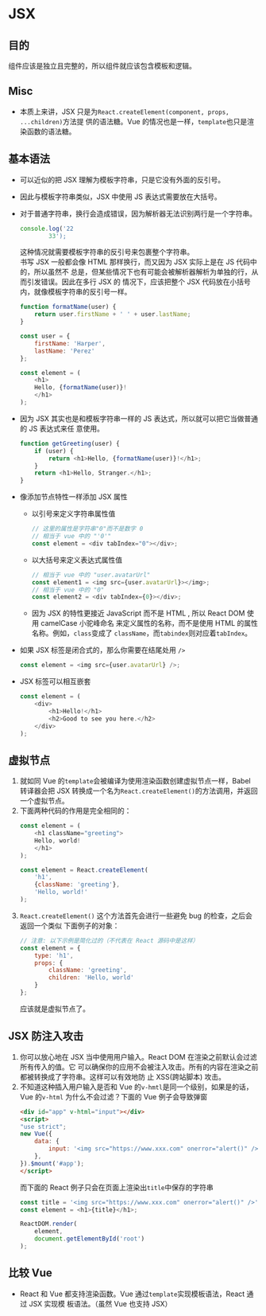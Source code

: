# JSX

## 目的
组件应该是独立且完整的，所以组件就应该包含模板和逻辑。


## Misc
* 本质上来讲，JSX 只是为`React.createElement(component, props, ...children)`方法提
供的语法糖。Vue 的情况也是一样，`template`也只是渲染函数的语法糖。


## 基本语法
* 可以近似的把 JSX 理解为模板字符串，只是它没有外面的反引号。
* 因此与模板字符串类似，JSX 中使用 JS 表达式需要放在大括号。
* 对于普通字符串，换行会造成错误，因为解析器无法识别两行是一个字符串。
    ```js
    console.log('22
            33');
    ```
    这种情况就需要模板字符串的反引号来包裹整个字符串。  
    书写 JSX 一般都会像 HTML 那样换行，而又因为 JSX 实际上是在 JS 代码中的，所以虽然不
    总是，但某些情况下也有可能会被解析器解析为单独的行，从而引发错误。因此在多行 JSX 的
    情况下，应该把整个 JSX 代码放在小括号内，就像模板字符串的反引号一样。
    ```js
    function formatName(user) {
        return user.firstName + ' ' + user.lastName;
    }

    const user = {
        firstName: 'Harper',
        lastName: 'Perez'
    };

    const element = (
        <h1>
        Hello, {formatName(user)}!
        </h1>
    );
    ```

* 因为 JSX 其实也是和模板字符串一样的 JS 表达式，所以就可以把它当做普通的 JS 表达式来任
意使用。
    ```js
    function getGreeting(user) {
        if (user) {
            return <h1>Hello, {formatName(user)}!</h1>;
        }
        return <h1>Hello, Stranger.</h1>;
    }
    ```
* 像添加节点特性一样添加 JSX 属性
    * 以引号来定义字符串属性值
        ```js
        // 这里的属性是字符串"0"而不是数字 0
        // 相当于 vue 中的 "'0'"
        const element = <div tabIndex="0"></div>;
        ```
    * 以大括号来定义表达式属性值
        ```js
        // 相当于 vue 中的 "user.avatarUrl"
        const element1 = <img src={user.avatarUrl}></img>;
        // 相当于 vue 中的 "0"
        const element2 = <div tabIndex={0}></div>;
        ```
    * 因为 JSX 的特性更接近 JavaScript 而不是 HTML , 所以 React DOM 使用 camelCase
    小驼峰命名 来定义属性的名称，而不是使用 HTML 的属性名称。例如，`class`变成了
    `className`，而`tabindex`则对应着`tabIndex`。
* 如果 JSX 标签是闭合式的，那么你需要在结尾处用 `/>`
    ```js
    const element = <img src={user.avatarUrl} />;
    ```
* JSX 标签可以相互嵌套
    ```js
    const element = (
        <div>
            <h1>Hello!</h1>
            <h2>Good to see you here.</h2>
        </div>
    );
    ```


## 虚拟节点
1. 就如同 Vue 的`template`会被编译为使用渲染函数创建虚拟节点一样，Babel 转译器会把 JSX
转换成一个名为`React.createElement()`的方法调用，并返回一个虚拟节点。
2. 下面两种代码的作用是完全相同的：
    ```js
    const element = (
        <h1 className="greeting">
        Hello, world!
        </h1>
    );
    ```
    ```js
    const element = React.createElement(
        'h1',
        {className: 'greeting'},
        'Hello, world!'
    );
    ```
3. `React.createElement()` 这个方法首先会进行一些避免 bug 的检查，之后会返回一个类似
下面例子的对象：
    ```js
    // 注意: 以下示例是简化过的（不代表在 React 源码中是这样）
    const element = {
        type: 'h1',
        props: {
            className: 'greeting',
            children: 'Hello, world'
        }
    };
    ```
    应该就是虚拟节点了。


## JSX 防注入攻击
1. 你可以放心地在 JSX 当中使用用户输入。React DOM 在渲染之前默认会过滤所有传入的值。它
可以确保你的应用不会被注入攻击。所有的内容在渲染之前都被转换成了字符串。这样可以有效地防
止 XSS(跨站脚本) 攻击。
2. 不知道这种插入用户输入是否和 Vue 的`v-hmtl`是同一个级别，如果是的话，Vue 的`v-html`
为什么不会过滤？下面的 Vue 例子会导致弹窗
    ```html
    <div id="app" v-html="input"></div>
    <script>
    "use strict";
    new Vue({
        data: {
            input: '<img src="https://www.xxx.com" onerror="alert()" />',
        },
    }).$mount('#app');
    </script>
    ```
    而下面的 React 例子只会在页面上渲染出`title`中保存的字符串
    ```js
    const title = '<img src="https://www.xxx.com" onerror="alert()" />';
    const element = <h1>{title}</h1>;

    ReactDOM.render(
        element,
        document.getElementById('root')
    );
    ```




## 比较 Vue
* React 和 Vue 都支持渲染函数。Vue 通过`template`实现模板语法，React 通过 JSX 实现模
板语法。（虽然 Vue 也支持 JSX）
